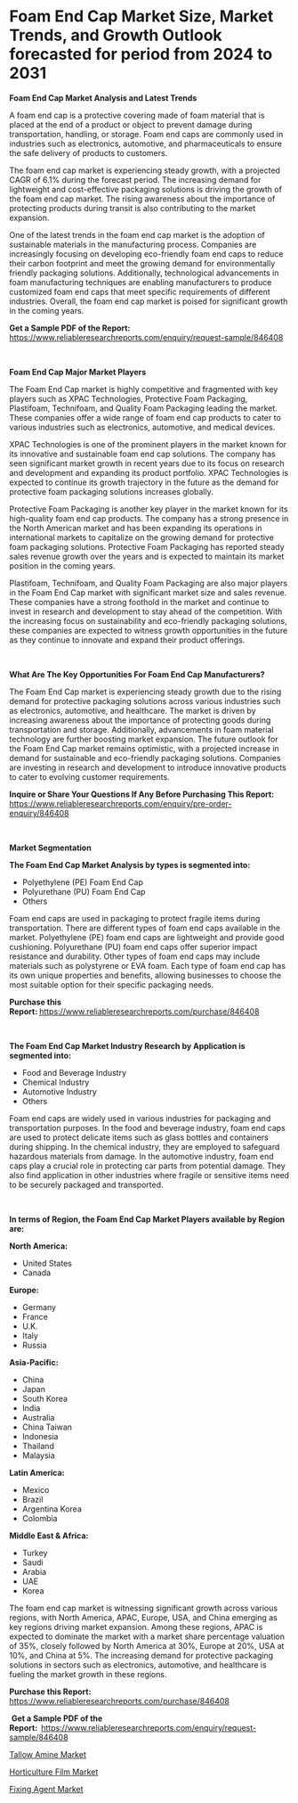 <p><h1>Foam End Cap Market Size, Market Trends, and Growth Outlook forecasted for period from 2024 to 2031</h1></p><p><strong>Foam End Cap Market Analysis and Latest Trends</strong></p>
<p><p>A foam end cap is a protective covering made of foam material that is placed at the end of a product or object to prevent damage during transportation, handling, or storage. Foam end caps are commonly used in industries such as electronics, automotive, and pharmaceuticals to ensure the safe delivery of products to customers.</p><p>The foam end cap market is experiencing steady growth, with a projected CAGR of 6.1% during the forecast period. The increasing demand for lightweight and cost-effective packaging solutions is driving the growth of the foam end cap market. The rising awareness about the importance of protecting products during transit is also contributing to the market expansion.</p><p>One of the latest trends in the foam end cap market is the adoption of sustainable materials in the manufacturing process. Companies are increasingly focusing on developing eco-friendly foam end caps to reduce their carbon footprint and meet the growing demand for environmentally friendly packaging solutions. Additionally, technological advancements in foam manufacturing techniques are enabling manufacturers to produce customized foam end caps that meet specific requirements of different industries. Overall, the foam end cap market is poised for significant growth in the coming years.</p></p>
<p><strong>Get a Sample PDF of the Report:&nbsp;</strong> <a href="https://www.reliableresearchreports.com/enquiry/request-sample/846408">https://www.reliableresearchreports.com/enquiry/request-sample/846408</a></p>
<p>&nbsp;</p>
<p><strong>Foam End Cap Major Market Players</strong></p>
<p><p>The Foam End Cap market is highly competitive and fragmented with key players such as XPAC Technologies, Protective Foam Packaging, Plastifoam, Technifoam, and Quality Foam Packaging leading the market. These companies offer a wide range of foam end cap products to cater to various industries such as electronics, automotive, and medical devices.</p><p>XPAC Technologies is one of the prominent players in the market known for its innovative and sustainable foam end cap solutions. The company has seen significant market growth in recent years due to its focus on research and development and expanding its product portfolio. XPAC Technologies is expected to continue its growth trajectory in the future as the demand for protective foam packaging solutions increases globally.</p><p>Protective Foam Packaging is another key player in the market known for its high-quality foam end cap products. The company has a strong presence in the North American market and has been expanding its operations in international markets to capitalize on the growing demand for protective foam packaging solutions. Protective Foam Packaging has reported steady sales revenue growth over the years and is expected to maintain its market position in the coming years.</p><p>Plastifoam, Technifoam, and Quality Foam Packaging are also major players in the Foam End Cap market with significant market size and sales revenue. These companies have a strong foothold in the market and continue to invest in research and development to stay ahead of the competition. With the increasing focus on sustainability and eco-friendly packaging solutions, these companies are expected to witness growth opportunities in the future as they continue to innovate and expand their product offerings.</p></p>
<p>&nbsp;</p>
<p><strong>What Are The Key Opportunities For Foam End Cap Manufacturers?</strong></p>
<p><p>The Foam End Cap market is experiencing steady growth due to the rising demand for protective packaging solutions across various industries such as electronics, automotive, and healthcare. The market is driven by increasing awareness about the importance of protecting goods during transportation and storage. Additionally, advancements in foam material technology are further boosting market expansion. The future outlook for the Foam End Cap market remains optimistic, with a projected increase in demand for sustainable and eco-friendly packaging solutions. Companies are investing in research and development to introduce innovative products to cater to evolving customer requirements.</p></p>
<p><strong>Inquire or Share Your Questions If Any Before Purchasing This Report:</strong> <a href="https://www.reliableresearchreports.com/enquiry/pre-order-enquiry/846408">https://www.reliableresearchreports.com/enquiry/pre-order-enquiry/846408</a></p>
<p>&nbsp;</p>
<p><strong>Market Segmentation</strong></p>
<p><strong>The Foam End Cap Market Analysis by types is segmented into:</strong></p>
<p><ul><li>Polyethylene (PE) Foam End Cap</li><li>Polyurethane (PU) Foam End Cap</li><li>Others</li></ul></p>
<p><p>Foam end caps are used in packaging to protect fragile items during transportation. There are different types of foam end caps available in the market. Polyethylene (PE) foam end caps are lightweight and provide good cushioning. Polyurethane (PU) foam end caps offer superior impact resistance and durability. Other types of foam end caps may include materials such as polystyrene or EVA foam. Each type of foam end cap has its own unique properties and benefits, allowing businesses to choose the most suitable option for their specific packaging needs.</p></p>
<p><strong>Purchase this Report:&nbsp;</strong><a href="https://www.reliableresearchreports.com/purchase/846408">https://www.reliableresearchreports.com/purchase/846408</a></p>
<p>&nbsp;</p>
<p><strong>The Foam End Cap Market Industry Research by Application is segmented into:</strong></p>
<p><ul><li>Food and Beverage Industry</li><li>Chemical Industry</li><li>Automotive Industry</li><li>Others</li></ul></p>
<p><p>Foam end caps are widely used in various industries for packaging and transportation purposes. In the food and beverage industry, foam end caps are used to protect delicate items such as glass bottles and containers during shipping. In the chemical industry, they are employed to safeguard hazardous materials from damage. In the automotive industry, foam end caps play a crucial role in protecting car parts from potential damage. They also find application in other industries where fragile or sensitive items need to be securely packaged and transported.</p></p>
<p>&nbsp;</p>
<p><strong>In terms of Region, the Foam End Cap Market Players available by Region are:</strong></p>
<p>
    <p> <strong> North America: </strong>
        <ul>
            <li>United States</li>
            <li>Canada</li>
        </ul>
        </p> 
    <p> <strong> Europe: </strong>
        <ul>
            <li>Germany</li>
            <li>France</li>
            <li>U.K.</li>
            <li>Italy</li>
            <li>Russia</li>
        </ul>
        </p> 
    <p> <strong> Asia-Pacific: </strong>
        <ul>
            <li>China</li>
            <li>Japan</li>
            <li>South Korea</li>
            <li>India</li>
            <li>Australia</li>
            <li>China Taiwan</li>
            <li>Indonesia</li>
            <li>Thailand</li>
            <li>Malaysia</li>
        </ul>
        </p> 
    <p> <strong> Latin America: </strong>
        <ul>
            <li>Mexico</li>
            <li>Brazil</li>
            <li>Argentina Korea</li>
            <li>Colombia</li>
        </ul>
        </p> 
    <p> <strong> Middle East & Africa: </strong>
        <ul>
            <li>Turkey</li>
            <li>Saudi</li>
            <li>Arabia</li>
            <li>UAE</li>
            <li>Korea</li>
        </ul>
    </p>
    </p>
<p><p>The foam end cap market is witnessing significant growth across various regions, with North America, APAC, Europe, USA, and China emerging as key regions driving market expansion. Among these regions, APAC is expected to dominate the market with a market share percentage valuation of 35%, closely followed by North America at 30%, Europe at 20%, USA at 10%, and China at 5%. The increasing demand for protective packaging solutions in sectors such as electronics, automotive, and healthcare is fueling the market growth in these regions.</p></p>
<p><strong>Purchase this Report: </strong><a href="https://www.reliableresearchreports.com/purchase/846408">https://www.reliableresearchreports.com/purchase/846408</a></p>
<p>&nbsp;<strong>Get a Sample PDF of the Report:&nbsp;&nbsp;</strong><a href="https://www.reliableresearchreports.com/enquiry/request-sample/846408">https://www.reliableresearchreports.com/enquiry/request-sample/846408</a></p>
<p><strong></strong></p>
<p><p><a href="https://github.com/eeaveuhhh/Market-Research-Report-List-1/blob/main/tallow-amine-market.md">Tallow Amine Market</a></p><p><a href="https://github.com/Angelnienowdseej3e45z3p8c/Market-Research-Report-List-1/blob/main/horticulture-film-market.md">Horticulture Film Market</a></p><p><a href="https://github.com/brentleyjimmiealvaradoz4l1rea/Market-Research-Report-List-1/blob/main/fixing-agent-market.md">Fixing Agent Market</a></p></p>